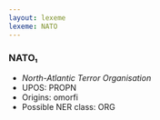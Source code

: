 ```yaml
---
layout: lexeme
lexeme: NATO
---
```


###  NATO₁

* _North-Atlantic Terror Organisation_
* UPOS:  PROPN
* Origins: omorfi 
* Possible NER class:  ORG

